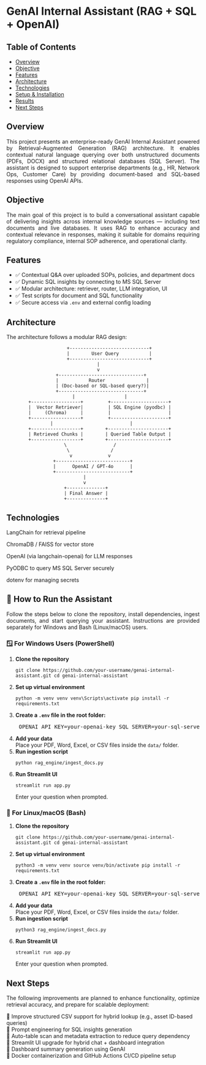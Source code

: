 <h1 align="left">GenAI Internal Assistant (RAG + SQL + OpenAI)</h1>

<h2>Table of Contents</h2>

- [Overview](#overview)
- [Objective](#objective)
- [Features](#features)
- [Architecture](#architecture)
- [Technologies](#technologies)
- [Setup & Installation](#setup)
- [Results](#results)
- [Next Steps](#next)

<a id="overview"></a>
<h2>Overview</h2>
<p align="justify">
This project presents an enterprise-ready GenAI Internal Assistant powered by Retrieval-Augmented Generation (RAG) architecture. It enables contextual natural language querying over both unstructured documents (PDFs, DOCX) and structured relational databases (SQL Server). The assistant is designed to support enterprise departments (e.g., HR, Network Ops, Customer Care) by providing document-based and SQL-based responses using OpenAI APIs.
</p>

<a id="objective"></a>
<h2>Objective</h2>
<p align="justify">
The main goal of this project is to build a conversational assistant capable of delivering insights across internal knowledge sources — including text documents and live databases. It uses RAG to enhance accuracy and contextual relevance in responses, making it suitable for domains requiring regulatory compliance, internal SOP adherence, and operational clarity.
</p>

<a id="features"></a>
<h2>Features</h2>

- ✅ Contextual Q&A over uploaded SOPs, policies, and department docs
- ✅ Dynamic SQL insights by connecting to MS SQL Server
- ✅ Modular architecture: retriever, router, LLM integration, UI
- ✅ Test scripts for document and SQL functionality
- ✅ Secure access via `.env` and external config loading

<a id="architecture"></a>
<h2>Architecture</h2>
<p align="justify">
The architecture follows a modular RAG design:
</p>

```text
                      +-----------------------------+
                      |        User Query           |
                      +-----------------------------+
                                 |
                                 v
                  +-------------------------------+
                  |           Router               |
                  | (Doc-based or SQL-based query?)|
                  +-------------------------------+
                        |                  |
        +------------------+         +---------------------+
        |  Vector Retriever|         | SQL Engine (pyodbc) |
        |     (Chroma)     |         |                     |
        +------------------+         +---------------------+
                |                            |
        +------------------+        +----------------------+
        | Retrieved Chunks |        | Queried Table Output |
        +------------------+        +----------------------+
                     \                 /
                      \               /
                       v             v
                 +---------------------------+
                 |      OpenAI / GPT-4o      |
                 +---------------------------+
                            |
                            v
                     +--------------+
                     | Final Answer |
                     +--------------+
```


<a id="technologies"></a>

<h2>Technologies</h2>

LangChain for retrieval pipeline

ChromaDB / FAISS for vector store

OpenAI (via langchain-openai) for LLM responses

PyODBC to query MS SQL Server securely

dotenv for managing secrets




<a id="run"></a>

<h2>🚀 How to Run the Assistant</h2> <p align="justify"> Follow the steps below to clone the repository, install dependencies, ingest documents, and start querying your assistant. Instructions are provided separately for Windows and Bash (Linux/macOS) users. </p>
<h3>🪟 For Windows Users (PowerShell)</h3> <ol> <li><strong>Clone the repository</strong> <pre><code>git clone https://github.com/your-username/genai-internal-assistant.git cd genai-internal-assistant</code></pre> </li> <li><strong>Set up virtual environment</strong> <pre><code>python -m venv venv venv\Scripts\activate pip install -r requirements.txt</code></pre> </li> <li><strong>Create a <code>.env</code> file in the root folder:</strong> <pre> OPENAI_API_KEY=your-openai-key SQL_SERVER=your-sql-server SQL_DATABASE=your-database SQL_USERNAME=your-username SQL_PASSWORD=your-password </pre> </li> <li><strong>Add your data</strong><br> Place your PDF, Word, Excel, or CSV files inside the <code>data/</code> folder. </li> <li><strong>Run ingestion script</strong> <pre><code>python rag_engine/ingest_docs.py</code></pre> </li> <li><strong>Run Streamlit UI</strong> <pre><code>streamlit run app.py</code></pre> Enter your question when prompted. </li> </ol>
<h3>🐧 For Linux/macOS (Bash)</h3> <ol> <li><strong>Clone the repository</strong> <pre><code>git clone https://github.com/your-username/genai-internal-assistant.git cd genai-internal-assistant</code></pre> </li> <li><strong>Set up virtual environment</strong> <pre><code>python3 -m venv venv source venv/bin/activate pip install -r requirements.txt</code></pre> </li> <li><strong>Create a <code>.env</code> file in the root folder:</strong> <pre> OPENAI_API_KEY=your-openai-key SQL_SERVER=your-sql-server SQL_DATABASE=your-database SQL_USERNAME=your-username SQL_PASSWORD=your-password </pre> </li> <li><strong>Add your data</strong><br> Place your PDF, Word, Excel, or CSV files inside the <code>data/</code> folder. </li> <li><strong>Run ingestion script</strong> <pre><code>python3 rag_engine/ingest_docs.py</code></pre> </li> <li><strong>Run Streamlit UI</strong> <pre><code>streamlit run app.py</code></pre> Enter your question when prompted. </li> </ol>

<h2>Next Steps</h2>
<p align="justify">
The following improvements are planned to enhance functionality, optimize retrieval accuracy, and prepare for scalable deployment:
</p>

🔲 Improve structured CSV support for hybrid lookup (e.g., asset ID-based queries)<br>
🔲 Prompt engineering for SQL insights generation<br>
🔲 Auto-table scan and metadata extraction to reduce query dependency<br>
🔲 Streamlit UI upgrade for hybrid chat + dashboard integration<br>
🔲 Dashboard summary generation using GenAI<br>
🔲 Docker containerization and GitHub Actions CI/CD pipeline setup<br>

